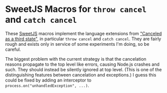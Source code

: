 # SweetJS Macros for `throw cancel` and `catch cancel`

These [SweetJS](http://sweetjs.org/) macros implement the language extensions from ["Canceled as a third state"](https://github.com/domenic/cancelable-promise/blob/master/Third%20State.md), in particular `throw cancel` and `catch cancel`. They are fairly rough and exists only in service of some experiments I'm doing, so be careful.

The biggest problem with the current strategy is that the cancelation reasons propagate to the top level like errors, causing Node.js crashes and such. They should instead be silently ignored at top level. (This is one of the distinguishing features between cancelation and exceptions.) I guess this could be fixed by adding an interceptor to `process.on("unhandledException", ...)`.

